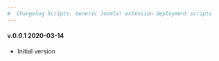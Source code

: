 ```yaml
--- 
#  Changelog Scripts: Generic Joomla! extension deployment scripts
---
```

<h4>v.0.0.1 2020-03-14</h4>
<ul>
<li>Initial version</li>
</ul>
